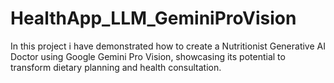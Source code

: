 # HealthApp_LLM_GeminiProVision
In this project i have demonstrated how to create a Nutritionist Generative AI Doctor using Google Gemini Pro Vision, showcasing its potential to transform dietary planning and health consultation.

